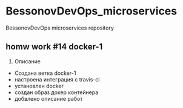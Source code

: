 # BessonovDevOps_microservices
BessonovDevOps microservices repository
## homw work #14 docker-1

1. Описание   
  * Создана ветка docker-1
  * настроена интеграция с travis-ci
  * установлен docker
  * создан образ докер контейнера
  * добвлено описание работ
